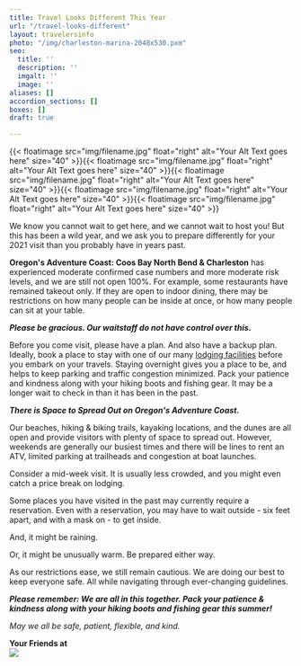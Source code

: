 ```yaml
---
title: Travel Looks Different This Year
url: "/travel-looks-different"
layout: travelersinfo
photo: "/img/charleston-marina-2048x530.pxm"
seo:
  title: ''
  description: ''
  imgalt: ''
  image: ''
aliases: []
accordion_sections: []
boxes: []
draft: true

---
```

{{< floatimage src="img/filename.jpg" float="right" alt="Your Alt Text goes here" size="40" >}}{{< floatimage src="img/filename.jpg" float="right" alt="Your Alt Text goes here" size="40" >}}{{< floatimage src="img/filename.jpg" float="right" alt="Your Alt Text goes here" size="40" >}}{{< floatimage src="img/filename.jpg" float="right" alt="Your Alt Text goes here" size="40" >}}{{< floatimage src="img/filename.jpg" float="right" alt="Your Alt Text goes here" size="40" >}}

We know you cannot wait to get here, and we cannot wait to host you!  But this has been a wild year, and we ask you to prepare differently for your 2021 visit than you probably have in years past.

**Oregon's Adventure Coast: Coos Bay North Bend & Charleston** has experienced moderate confirmed case numbers and more moderate risk levels, and we are still not open 100%. For example, some restaurants have remained takeout only. If they are open to indoor dining, there may be restrictions on how many people can be inside at once, or how many people can sit at your table.

**_Please be gracious. Our waitstaff do not have control over this._**

Before you come visit, please have a plan. And also have a backup plan. Ideally, book a place to stay with one of our many [lodging facilities](/lodging/) before you embark on your travels. Staying overnight gives you a place to be, and helps to keep parking and traffic congestion minimized. Pack your patience and kindness along with your hiking boots and fishing gear. It may be a longer wait to check in than it has been in the past.

**_There is Space to Spread Out on Oregon's Adventure Coast._**

Our beaches, hiking & biking trails, kayaking locations, and the dunes are all open and provide visitors with plenty of space to spread out. However, weekends are generally our busiest times and there will be lines to rent an ATV, limited parking at trailheads and congestion at boat launches.

Consider a mid-week visit. It is usually less crowded, and you might even catch a price break on lodging.

Some places you have visited in the past may currently require a reservation.  Even with a reservation, you may have to wait outside - six feet apart, and with a mask on - to get inside.

And, it might be raining.

Or, it might be unusually warm. Be prepared either way.

As our restrictions ease, we still remain cautious. We are doing our best to keep everyone safe.  All while navigating through ever-changing guidelines.

**_Please remember: We are all in this together. Pack your patience & kindness along with your hiking boots and fishing gear this summer!_**

_May we all be safe, patient, flexible, and kind._

**Your Friends at**  
![](/img/oac-logo-2018-sm.jpg)